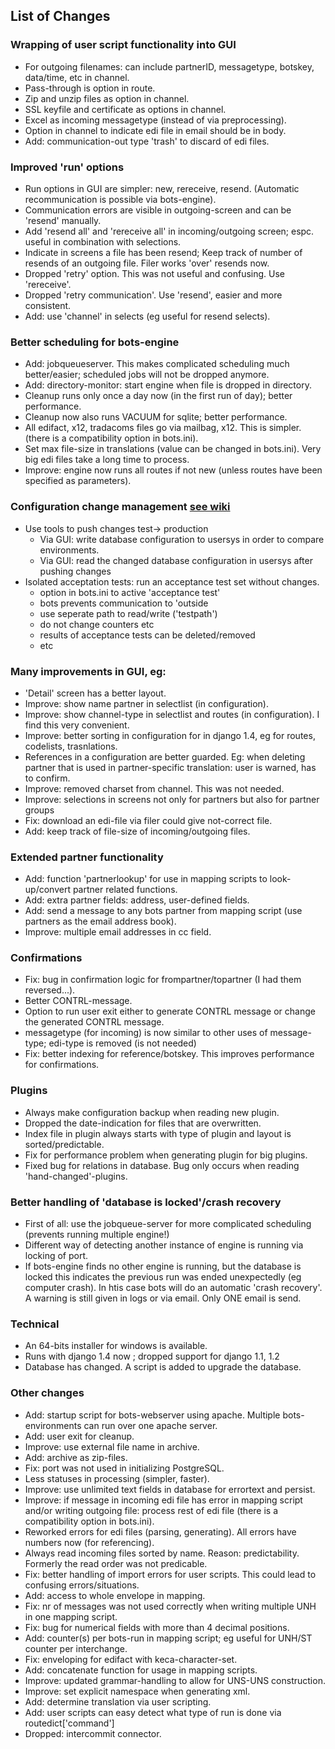 ## List of Changes

### Wrapping of user script functionality into GUI

-   For outgoing filenames: can include partnerID, messagetype, botskey, data/time, etc in channel.
-   Pass-through is option in route.
-   Zip and unzip files as option in channel.
-   SSL keyfile and certificate as options in channel.
-   Excel as incoming messagetype (instead of via preprocessing).
-   Option in channel to indicate edi file in email should be in body.
-   Add: communication-out type 'trash' to discard of edi files.

### Improved 'run' options
-   Run options in GUI are simpler: new, rereceive, resend. (Automatic recommunication is possible via bots-engine).
-   Communication errors are visible in outgoing-screen and can be 'resend' manually.
-   Add 'resend all' and 'rereceive all' in incoming/outgoing screen; espc. useful in combination with selections.
-   Indicate in screens a file has been resend; Keep track of number of resends of an outgoing file. Filer works 'over' resends now.
-   Dropped 'retry' option. This was not useful and confusing. Use 'rereceive'.
-   Dropped 'retry communication'. Use 'resend', easier and more consistent.
-   Add: use 'channel' in selects (eg useful for resend selects).

### Better scheduling for bots-engine
-   Add: jobqueueserver. This makes complicated scheduling much better/easier; scheduled jobs will not be dropped anymore.
-   Add: directory-monitor: start engine when file is dropped in directory.
-   Cleanup runs only once a day now (in the first run of day); better performance.
-   Cleanup now also runs VACUUM for sqlite; better performance.
-   All edifact, x12, tradacoms files go via mailbag, x12. This is simpler. (there is a compatibility option in bots.ini).
-   Set max file-size in translations (value can be changed in bots.ini). Very big edi files take a long time to process.
-   Improve: engine now runs all routes if not new (unless routes have been specified as parameters).

### Configuration change management [see wiki](DeploymentEnv.md)
-   Use tools to push changes test-> production
    -   Via GUI: write database configuration to usersys in order to compare environments.
    -   Via GUI: read the changed database configuration in usersys after pushing changes
-   Isolated acceptation tests: run an acceptance test set without changes.
    -   option in bots.ini to active 'acceptance test'
    -   bots prevents communication to 'outside
    -   use seperate path to read/write ('testpath')
    -   do not change counters etc
    -   results of acceptance tests can be deleted/removed
    -   etc

### Many improvements in GUI, eg:
-   'Detail' screen has a better layout.
-   Improve: show name partner in selectlist (in configuration).
-   Improve: show channel-type in selectlist and routes (in configuration). I find this very convenient.
-   Improve: better sorting in configuration for in django 1.4, eg for routes, codelists, trasnlations.
-   References in a configuration are better guarded. Eg: when deleting partner that is used in partner-specific translation: user is warned, has to confirm.
-   Improve: removed charset from channel. This was not needed.
-   Improve: selections in screens not only for partners but also for partner groups
-   Fix: download an edi-file via filer could give not-correct file.
-   Add: keep track of file-size of incoming/outgoing files.

### Extended partner functionality
-   Add: function 'partnerlookup' for use in mapping scripts to look-up/convert partner related functions.
-   Add: extra partner fields: address, user-defined fields.
-   Add: send a message to any bots partner from mapping script (use partners as the email address book).
-   Improve: multiple email addresses in cc field.

### Confirmations
-   Fix: bug in confirmation logic for frompartner/topartner (I had them reversed...).
-   Better CONTRL-message.
-   Option to run user exit either to generate CONTRL message or change the generated CONTRL message.
-   messagetype (for incoming) is now similar to other uses of message-type; edi-type is removed (is not needed)
-   Fix: better indexing for reference/botskey. This improves performance for confirmations.

### Plugins
-   Always make configuration backup when reading new plugin.
-   Dropped the date-indication for files that are overwritten.
-   Index file in plugin always starts with type of plugin and layout is sorted/predictable.
-   Fix for performance problem when generating plugin for big plugins.
-   Fixed bug for relations in database. Bug only occurs when reading 'hand-changed'-plugins.

### Better handling of 'database is locked'/crash recovery
-   First of all: use the jobqueue-server for more complicated scheduling (prevents running multiple engine!)
-   Different way of detecting another instance of engine is running via locking of port.
-   If bots-engine finds no other engine is running, but the database is locked this indicates the previous run was ended unexpectedly (eg computer crash). In htis case bots will do an automatic 'crash recovery'. A warning is still given in logs or via email. Only ONE email is send.

### Technical
-   An 64-bits installer for windows is available.
-   Runs with django 1.4 now ; dropped support for django 1.1, 1.2
-   Database has changed. A script is added to upgrade the database.

### Other changes
-   Add: startup script for bots-webserver using apache. Multiple bots-environments can run over one apache server.
-   Add: user exit for cleanup.
-   Improve: use external file name in archive.
-   Add: archive as zip-files.
-   Fix: port was not used in initializing PostgreSQL.
-   Less statuses in processing (simpler, faster).
-   Improve: use unlimited text fields in database for errortext and persist.
-   Improve: if message in incoming edi file has error in mapping script and/or writing outgoing file: process rest of edi file (there is a compatibility option in bots.ini).
-   Reworked errors for edi files (parsing, generating). All errors have numbers now (for referencing).
-   Always read incoming files sorted by name. Reason: predictability. Formerly the read order was not predicable.
-   Fix: better handling of import errors for user scripts. This could lead to confusing errors/situations.
-   Add: access to whole envelope in mapping.
-   Fix: nr of messages was not used correctly when writing multiple UNH in one mapping script.
-   Fix: bug for numerical fields with more than 4 decimal positions.
-   Add: counter(s) per bots-run in mapping script; eg useful for UNH/ST counter per interchange.
-   Fix: enveloping for edifact with keca-character-set.
-   Add: concatenate function for usage in mapping scripts.
-   Improve: updated grammar-handling to allow for UNS-UNS construction.
-   Improve: set explicit namespace when generating xml.
-   Add: determine translation via user scripting.
-   Add: user scripts can easy detect what type of run is done via routedict['command']
-   Dropped: intercommit connector.
